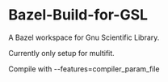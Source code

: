 # Bazel-Build-for-GSL
A Bazel workspace for Gnu Scientific Library.

Currently only setup for multifit.

Compile with --features=compiler_param_file